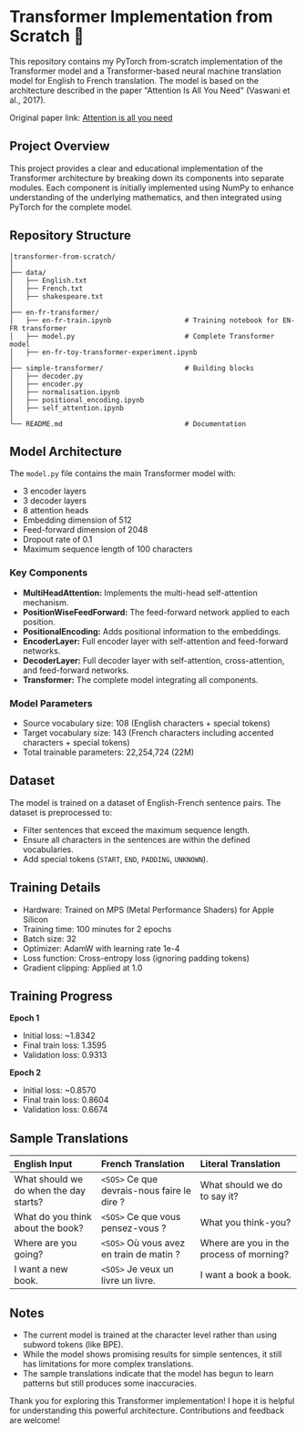 # Transformer Implementation from Scratch 🚀

This repository contains my PyTorch from-scratch implementation of the Transformer model and a Transformer-based neural machine translation model for English to French translation. The model is based on the architecture described in the paper "Attention Is All You Need" (Vaswani et al., 2017).

Original paper link: [Attention is all you need](https://arxiv.org/html/1706.03762v7)

## Project Overview

This project provides a clear and educational implementation of the Transformer architecture by breaking down its components into separate modules. Each component is initially implemented using NumPy to enhance understanding of the underlying mathematics, and then integrated using PyTorch for the complete model.

## Repository Structure

```
│transformer-from-scratch/
│
├── data/
│   ├── English.txt
│   ├── French.txt
│   ├── shakespeare.txt
│
├── en-fr-transformer/
│   ├── en-fr-train.ipynb                  # Training notebook for EN-FR transformer
│   ├── model.py                           # Complete Transformer model
│   ├── en-fr-toy-transformer-experiment.ipynb
│
├── simple-transformer/                    # Building blocks
│   ├── decoder.py
│   ├── encoder.py
│   ├── normalisation.ipynb
│   ├── positional_encoding.ipynb
│   ├── self_attention.ipynb
│
└── README.md                              # Documentation
``` 


## Model Architecture

The `model.py` file contains the main Transformer model with:

* 3 encoder layers
* 3 decoder layers
* 8 attention heads
* Embedding dimension of 512
* Feed-forward dimension of 2048
* Dropout rate of 0.1
* Maximum sequence length of 100 characters

### Key Components

* **MultiHeadAttention:** Implements the multi-head self-attention mechanism.
* **PositionWiseFeedForward:** The feed-forward network applied to each position.
* **PositionalEncoding:** Adds positional information to the embeddings.
* **EncoderLayer:** Full encoder layer with self-attention and feed-forward networks.
* **DecoderLayer:** Full decoder layer with self-attention, cross-attention, and feed-forward networks.
* **Transformer:** The complete model integrating all components.

### Model Parameters

* Source vocabulary size: 108 (English characters + special tokens)
* Target vocabulary size: 143 (French characters including accented characters + special tokens)
* Total trainable parameters: 22,254,724 (22M)

## Dataset

The model is trained on a dataset of English-French sentence pairs. The dataset is preprocessed to:

* Filter sentences that exceed the maximum sequence length.
* Ensure all characters in the sentences are within the defined vocabularies.
* Add special tokens (`START`, `END`, `PADDING`, `UNKNOWN`).

## Training Details

* Hardware: Trained on MPS (Metal Performance Shaders) for Apple Silicon
* Training time: 100 minutes for 2 epochs
* Batch size: 32
* Optimizer: AdamW with learning rate 1e-4
* Loss function: Cross-entropy loss (ignoring padding tokens)
* Gradient clipping: Applied at 1.0

## Training Progress

**Epoch 1**

* Initial loss: \~1.8342
* Final train loss: 1.3595
* Validation loss: 0.9313

**Epoch 2**

* Initial loss: \~0.8570
* Final train loss: 0.8604
* Validation loss: 0.6674

## Sample Translations

| English Input                        | French Translation                      | Literal Translation                    |
| :----------------------------------- | :-------------------------------------- | :------------------------------------- |
| What should we do when the day starts? | `<SOS>` Ce que devrais-nous faire le dire ? | What should we do to say it?           |
| What do you think about the book?      | `<SOS>` Ce que vous pensez-vous ?         | What you think-you?                     |
| Where are you going?                 | `<SOS>` Où vous avez en train de matin ?  | Where are you in the process of morning? |
| I want a new book.                   | `<SOS>` Je veux un livre un livre.       | I want a book a book.                   |


## Notes

* The current model is trained at the character level rather than using subword tokens (like BPE).
* While the model shows promising results for simple sentences, it still has limitations for more complex translations.
* The sample translations indicate that the model has begun to learn patterns but still produces some inaccuracies.


Thank you for exploring this Transformer implementation! I hope it is helpful for understanding this powerful architecture. Contributions and feedback are welcome!
